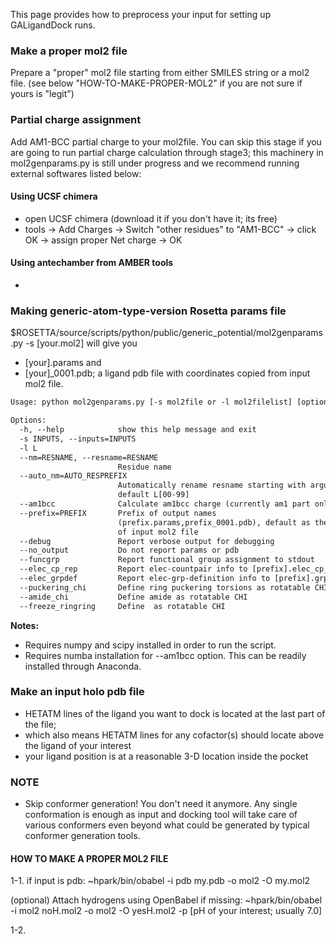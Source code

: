 This page provides how to preprocess your input for setting up GALigandDock runs.

### Make a proper mol2 file
Prepare a "proper" mol2 file starting from either SMILES string or a mol2 file.
(see below "HOW-TO-MAKE-PROPER-MOL2" if you are not sure if yours is "legit")

### Partial charge assignment
Add AM1-BCC partial charge to your mol2file. You can skip this stage if you are going to 
run partial charge calculation through stage3; this machinery in mol2genparams.py is still under progress
and we recommend running external softwares listed below: 

#### Using UCSF chimera
- open UCSF chimera (download it if you don't have it; its free)
- tools -> Add Charges -> Switch "other residues" to "AM1-BCC" -> click OK -> assign proper Net charge -> OK

#### Using antechamber from AMBER tools
- 

### Making generic-atom-type-version Rosetta params file

$ROSETTA/source/scripts/python/public/generic_potential/mol2genparams.py -s [your.mol2]
will give you
- [your].params and
- [your]_0001.pdb; a ligand pdb file with coordinates copied from input mol2 file.

```html
Usage: python mol2genparams.py [-s mol2file or -l mol2filelist] [options]

Options:
  -h, --help            show this help message and exit
  -s INPUTS, --inputs=INPUTS
  -l L                  
  --nm=RESNAME, --resname=RESNAME
                        Residue name
  --auto_nm=AUTO_RESPREFIX
                        Automatically rename resname starting with argument;
                        default L[00-99]
  --am1bcc              Calculate am1bcc charge (currently am1 part only; bcc will be added soon)
  --prefix=PREFIX       Prefix of output names
                        (prefix.params,prefix_0001.pdb), default as the prefix
                        of input mol2 file
  --debug               Report verbose output for debugging
  --no_output           Do not report params or pdb
  --funcgrp             Report functional group assignment to stdout
  --elec_cp_rep         Report elec-countpair info to [prefix].elec_cp_ref
  --elec_grpdef         Report elec-grp-definition info to [prefix].grpref
  --puckering_chi       Define ring puckering torsions as rotatable CHI
  --amide_chi           Define amide as rotatable CHI
  --freeze_ringring     Define  as rotatable CHI
```

**Notes:**

* Requires numpy and scipy installed in order to run the script.
* Requires numba installation for --am1bcc option. This can be readily installed through Anaconda.

### Make an input holo pdb file
- HETATM lines of the ligand you want to dock is located at the last part of the file;
- which also means HETATM lines for any cofactor(s) should locate above the ligand of your interest
- your ligand position is at a reasonable 3-D location inside the pocket

### NOTE
- Skip conformer generation! You don't need it anymore. Any single conformation is enough as input and docking tool will take care of various conformers even beyond what could be generated by typical conformer generation tools.

#### HOW TO MAKE A PROPER MOL2 FILE
1-1. if input is pdb:
~hpark/bin/obabel -i pdb my.pdb -o mol2 -O my.mol2 

(optional) Attach hydrogens using OpenBabel if missing:
~hpark/bin/obabel -i mol2 noH.mol2 -o mol2 -O yesH.mol2 -p [pH of your interest; usually 7.0]

1-2.
